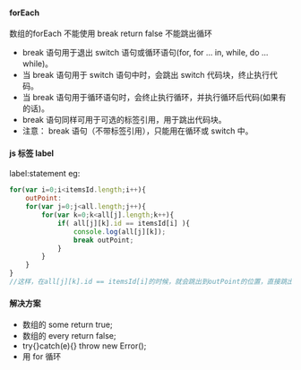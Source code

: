 #### forEach
数组的forEach 不能使用 break
return false 不能跳出循环
>
  - break 语句用于退出 switch 语句或循环语句(for, for ... in, while, do ... while)。
  - 当 break 语句用于 switch 语句中时，会跳出 switch 代码块，终止执行代码。
  - 当 break 语句用于循环语句时，会终止执行循环，并执行循环后代码(如果有的话)。
  - break 语句同样可用于可选的标签引用，用于跳出代码块。
  - 注意： break 语句（不带标签引用），只能用在循环或 switch 中。
>

#### js 标签 label
label:statement
eg:
```js
for(var i=0;i<itemsId.length;i++){
    outPoint:
    for(var j=0;j<all.length;j++){
        for(var k=0;k<all[j].length;k++){
            if( all[j][k].id == itemsId[i] ){
                console.log(all[j][k]);
                break outPoint;
            }
        }
    }
}
//这样，在all[j][k].id == itemsId[i]的时候，就会跳出到outPoint的位置，直接跳出两个循环，从下一个id开始查找。少循环了许多次。
```
#### 解决方案
- 数组的 some return true;
- 数组的 every return false;
- try{}catch(e){} throw new Error();
- 用 for 循环